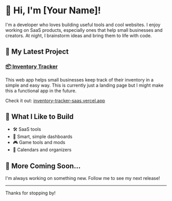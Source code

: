 # 👋 Hi, I'm [Your Name]!

I'm a developer who loves building useful tools and cool websites. I enjoy working on SaaS products, especially ones that help small businesses and creators. At night, I brainstorm ideas and bring them to life with code.

## 🌟 My Latest Project

### [📦 Inventory Tracker](https://inventory-tracker-saas.vercel.app)

This web app helps small businesses keep track of their inventory in a simple and easy way. This is currently just a landing page but I might make this a functional app in the future.

Check it out: [inventory-tracker-saas.vercel.app](https://inventory-tracker-saas.vercel.app)

## 🔧 What I Like to Build

- 🛠️ SaaS tools
- 🧠 Smart, simple dashboards
- 🎮 Game tools and mods
- 📅 Calendars and organizers

## 🚀 More Coming Soon...

I'm always working on something new. Follow me to see my next release!

---

Thanks for stopping by!
